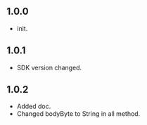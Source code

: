 ## 1.0.0
* init.

## 1.0.1
* SDK version changed.

## 1.0.2
* Added doc.
* Changed bodyByte to String in all method.

